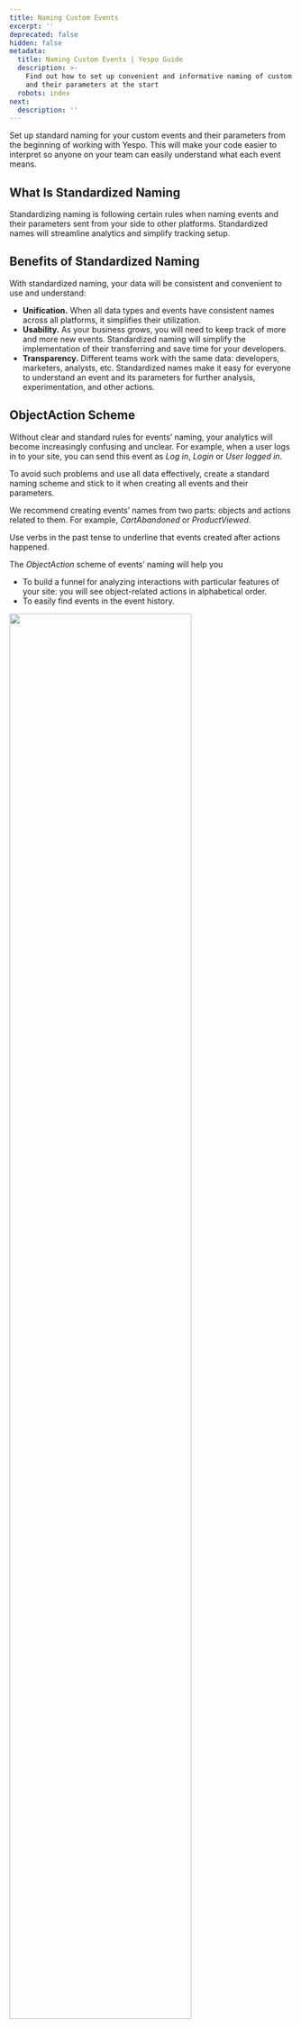 ```yaml
---
title: Naming Custom Events
excerpt: ''
deprecated: false
hidden: false
metadata:
  title: Naming Custom Events | Yespo Guide
  description: >-
    Find out how to set up convenient and informative naming of custom events
    and their parameters at the start
  robots: index
next:
  description: ''
---
```

Set up standard naming for your custom events and their parameters from the beginning of working with Yespo. This will make your code easier to interpret so anyone on your team can easily understand what each event means.

## What Is Standardized Naming

Standardizing naming is following certain rules when naming events and their parameters sent from your side to other platforms. Standardized names will streamline analytics and simplify tracking setup.

## Benefits of Standardized Naming

With standardized naming, your data will be consistent and convenient to use and understand:

* **Unification.** When all data types and events have consistent names across all platforms, it simplifies their utilization.
* **Usability.** As your business grows, you will need to keep track of more and more new events. Standardized naming will simplify the implementation of their transferring and save time for your developers.
* **Transparency.** Different teams work with the same data: developers, marketers, analysts, etc. Standardized names make it easy for everyone to understand an event and its parameters for further analysis, experimentation, and other actions.

## ObjectAction Scheme

Without clear and standard rules for events’ naming, your analytics will become increasingly confusing and unclear. For example, when a user logs in to your site, you can send this event as *Log in*, *Login* or *User logged in*.

To avoid such problems and use all data effectively, create a standard naming scheme and stick to it when creating all events and their parameters.

We recommend creating events’ names from two parts: objects and actions related to them. For example, *CartAbandoned* or *ProductViewed*.

Use verbs in the past tense to underline that events created after actions happened.

The *ObjectAction* scheme of events’ naming will help you

* To build a funnel for analyzing interactions with particular features of your site: you will see object-related actions in alphabetical order.
* To easily find events in the event history.

<Image align="center" width="80% " src="https://files.readme.io/ee905004c0fd738704783ab42442829fecdf4544eac5aaef7e856f8f17eaa03c-2.webp" />

* To ensure an understanding of what events are recorded in analytics: it’s obvious that an event called *ProductAddedToWishlist* means a contact added product to a wishlist.

## Event Parameters

The more parameters you send in an event, the bigger picture of the interaction with your brand you get. For example, you can transfer in *ProductPurchased* event the total cost and cost of each item, discount value, product description, delivery method, etc.

Create a list of standard parameters for all events. For example, for the *CartAbandoned* and *ProductViewed* events, you must collect parameters such as *productId*, *productName*, *productDescription*, *productCost*, and so on.

Standardized event parameters will allow you to build [dynamic segments](https://docs.yespo.io/docs/how-add-dynamic-segment) based on contact behavior on your site for marketing analytics and target campaigns.

<Image align="center" width="80% " src="https://files.readme.io/845e5c28d34d5524388d7146b517db84e28de85275111003c8dcb7170710c5fd-creating-dynamic-segment-10.webp" />

## CamelCase Format

Use exceptional *CamelCase* format:

* Write the event name by capitalizing the first letter of each word and not using spaces, underlines, and other special characters: **ProductPurchased**.
* Write the parameter name by making the first letter of the first word lowercase and every subsequent word capitalized, not using spaces, underlines, and other special characters: **imageUrl**.

## List of Standard Events and Parameters

| Event name       | Parameters                                                                                     |
| :--------------- | :--------------------------------------------------------------------------------------------- |
| `CartAbandoned`  | `productName`, `productPrice`, `productUrl`, `imageUrl`, `brand`, `tagsWeight`, `tagsOldPrice` |
| `ContactCreated` | `externalCustomerId`, `email`, `phone`, `token`                                                |

> 📘 Note
>
> All events should include standard information about devices and contacts

[More on launching event tracking >](https://docs.yespo.io/docs/events-and-behaviour-tracking)
